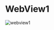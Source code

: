 # WebView1

![webview1](https://user-images.githubusercontent.com/52692919/105482237-72eaea00-5ceb-11eb-8cad-5cc0fc11798b.gif)
